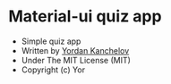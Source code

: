 # Material-ui quiz app 
- Simple quiz app   
- Written by [Yordan Kanchelov](https://github.com/jkanchelov)
- Under The MIT License (MIT)
- Copyright (c) Yor
##